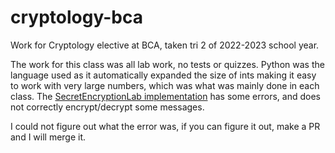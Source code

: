 # cryptology-bca

Work for Cryptology elective at BCA, taken tri 2 of 2022-2023 school year.

The work for this class was all lab work, no tests or quizzes. Python was the language used as it automatically expanded the size of ints making it easy to work with very large numbers, which was what was mainly done in each class. The [SecretEncryptionLab implementation](./SecretEncryptionLab/SecretEncryptionLab.py) has some errors, and does not correctly encrypt/decrypt some messages.

I could not figure out what the error was, if you can figure it out, make a PR and I will merge it.
